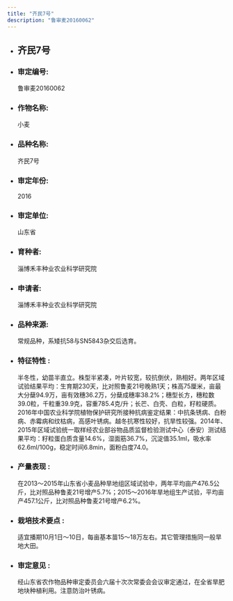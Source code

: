 ```yaml
---
title: "齐民7号"
description: "鲁审麦20160062"
---
```

* ## 齐民7号
* ###  审定编号:  
   鲁审麦20160062

*  ### 作物名称:  
   小麦

*   ###  品种名称: 
    齐民7号

*   ### 审定年份: 
    2016

*   ### 审定单位:  
    山东省

*   ### 育种者:  
    淄博禾丰种业农业科学研究院

*   ### 申请者:  
    淄博禾丰种业农业科学研究院

*   ### 品种来源:  
    常规品种，系矮抗58与SN5843杂交后选育。

*   ### 特征特性 : 
    半冬性，幼苗半直立。株型半紧凑，叶片较宽，较抗倒伏，熟相好。两年区域试验结果平均：生育期230天，比对照鲁麦21号晚熟1天；株高75厘米，亩最大分蘖94.9万，亩有效穗36.2万，分蘖成穗率38.2%；穗型长方，穗粒数39.0粒，千粒重39.9克，容重785.4克/升；长芒、白壳、白粒，籽粒硬质。2016年中国农业科学院植物保护研究所接种抗病鉴定结果：中抗条锈病、白粉病、赤霉病和纹枯病，高感叶锈病。越冬抗寒性较好，抗旱性较强。2014年、2015年区域试验统一取样经农业部谷物品质监督检验测试中心（泰安）测试结果平均：籽粒蛋白质含量14.6%，湿面筋36.7%，沉淀值35.1ml，吸水率62.6ml/100g，稳定时间6.8min，面粉白度74.0。

*   ### 产量表现 : 
    在2013～2015年山东省小麦品种旱地组区域试验中，两年平均亩产476.5公斤，比对照品种鲁麦21号增产5.7%；2015～2016年旱地组生产试验，平均亩产457.1公斤，比对照品种鲁麦21号增产6.2%。

*   ### 栽培技术要点 : 
    适宜播期10月1日～10日，每亩基本苗15～18万左右。其它管理措施同一般旱地大田。

*   ### 审定意见 : 
    经山东省农作物品种审定委员会六届十次次常委会会议审定通过，在全省旱肥地块种植利用。注意防治叶锈病。

